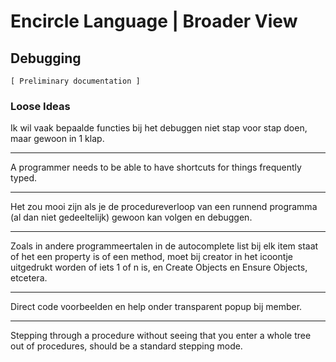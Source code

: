 ﻿Encircle Language | Broader View
==============================

Debugging
---------

`[ Preliminary documentation ]`

### Loose Ideas

Ik wil vaak bepaalde functies bij het debuggen niet stap voor stap doen, maar gewoon in 1 klap.

-----

A programmer needs to be able to have shortcuts for things frequently typed.

-----

Het zou mooi zijn als je de procedureverloop van een runnend programma (al dan niet gedeeltelijk) gewoon kan volgen en debuggen.

-----

Zoals in andere programmeertalen in de autocomplete list bij elk item staat of het een property is of een method, moet bij creator in het icoontje uitgedrukt worden of iets 1 of n is, en Create Objects en Ensure Objects, etcetera.

-----

Direct code voorbeelden en help onder transparent popup bij member.

-----

Stepping through a procedure without seeing that you enter a whole tree out of procedures, should be a standard stepping mode.